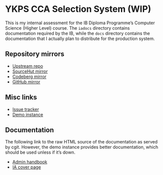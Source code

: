 # YKPS CCA Selection System (WIP)

This is my internal assessment for the IB Diploma Programme&rsquo;s Computer
Science (Higher Level) course. The `iadocs` directory contains documentation
required by the IB, while the `docs` directory contains the documentation that
I actually plan to distribute for the production system.

## Repository mirrors

* [Upstream repo](https://git.runxiyu.org/ykps/cca.git)
* [SourceHut mirror](https://git.sr.ht/~runxiyu/cca)
* [Codeberg mirror](https://codeberg.org/runxiyu/cca)
* [GitHub mirror](https://github.com/runxiyu/cca)

## Misc links

* [Issue tracker](https://todo.sr.ht/~runxiyu/cca)
* [Demo instance](https://dev.runxiyu.org)

## Documentation

The following link to the raw HTML source of the documentation as served by
cgit. However, the demo instance provides better documentation, which should
be used unless if it&rsquo;s down.

* [Admin handbook](https://git.runxiyu.org/ykps/cca.git/plain/docs/admin_handbook.html)
* [IA cover page](https://git.runxiyu.org/ykps/cca.git/plain/iadocs/cover_page.htm)

